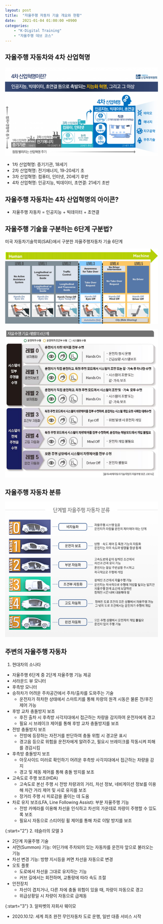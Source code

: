 ```yaml
---
layout: post
title:  "자율주행 자동차 기술 개요와 현황"
date:   2021-01-04 01:00:00 +0900
categories:
    - "K-Digital Training"
    - "자율주행 데브 코스"
---
```


## 자율주행 자동차와 4차 산업혁명

![Fourth Industrial Revolution](/assets/k-digital-training/4IR.png)

- 1차 산업혁명: 증기기관, 18세기
- 2차 산업혁명: 전기에너지, 19-20세기 초
- 3차 산업혁명: 컴퓨터, 인터넷, 20세기 후반
- 4차 산업혁명: 인공지능, 빅데이터, 초연결: 21세기 초반



## 자율주행 자동차는 4차 산업혁명의 아이콘?

- 자율주행 자동차 = 인공지능 + 빅데이터 + 초연결



## 자율주행 기술을 구분하는 6단계 구분법?

미국 자동차기술학회(SAE)에서 구분한 자율주행자동차 기술 6단계

![SAE](/assets/k-digital-training/SAE.png)

![J3016](/assets/k-digital-training/J3016.jpg)



## 자율주행 자동차 분류

![단계별 자율주행 자동차 분류](/assets/k-digital-training/selfdriving_level.jpg)



## 주변의 자율주행 자동차

1. 현대차의 소나타

- 자율주행 6단계 중 2단계 자율주행 기능 제공
- 서라운드 뷰 모니터
- 후측방 모니터
- 승하차가 어려운 주차공간에서 주차/출차를 도와주는 기술
    - 운전자가 하차한 상태에서 스마트키를 통해 차량의 원격 시동은 물론 전/후진 제어 가능
- 후방 교차 충돌방지 보조
    - 후진 출차 시 후측방 사각지대에서 접근하는 차량을 감지하여 운전자에게 경고
    - 필요 시 브레이크 제어를 통해 후방 교차 충돌방지를 보조
- 전방 충돌방지 보조
    - 전방에 등장하는 자전거를 판단하여 충돌 위험 시 경고문 표시
    - 경고음 등으로 위험을 운전자에게 알려주고, 필요시 브레이크를 작동시켜 피해를 경감시킴
- 후측방 충돌방지 보조
    - 아웃사이드 미러로 확인하기 어려운 후측방 사각지대에서 접근하는 차량을 감지
    - 경고 및 제동 제어를 통해 충돌 방지를 보조
- 고속도로 주행 보조(HDA)
    - 고속도로 본선 주행 시 전방 차량과의 거리, 차선 정보, 네비게이션 정보를 이용해 차간 거리 제어 및 사로 유지를 보조
    - 장거리 주행 시 피로감을 줄이는 데 도움
- 차로 유지 보조(LFA, Line Following Assist): 부분 자율주행 기능
    - 전방 카메라를 이용해 차선을 인식하고 차선의 가운데로 차량이 주행할 수 있도록 보조
    - 필요시 자동으로 스티어링 휠 제어를 통해 차로 이탈 방지를 보조


{:start="2"}
2. 테슬라의 모델 3

- 2단계 자율주행 기술
- 서먼(Summon) 기능: 어딘가에 주차되어 있는 자동차를 운전자 앞으로 불러오는 기능
- 차선 변경 기능: 방향 지시등을 켜면 차선을 자동으로 변경
- 오토 플롯
    - 도로에서 차선을 그대로 유지하는 기능
    - 커브 길에서는 회전하며, 교통량에 따라 속도 조절
- 안전장치
    - 차선이 겹치거나, 다른 차에 충돌 위험이 있을 때, 차량이 자동으로 경고
    - 위급상황일 시 차량이 자동으로 급제동


{:start="3"}
3. 알파벳의 자회사 웨이모

- 2020.10.12: 세계 최초 완전 무인자동차 도로 운행, 일반 대중 서비스 시작
